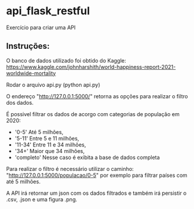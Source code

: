 # api_flask_restful
Exercício para criar uma API 

## Instruções:

O banco de dados utilizado foi obtido do Kaggle: https://www.kaggle.com/johnharshith/world-happiness-report-2021-worldwide-mortality

Rodar o arquivo api.py (python api.py)

O endereço "http://127.0.0.1:5000/" retorna as opções para realizar o filtro dos dados. 

É possivel filtrar os dados de acorgo com categorias de população em 2020:
 - '0-5'      Até 5 milhões,
 - '5-11'     Entre 5 e 11 milhões,
 - '11-34'    Entre 11 e 34 milhões,
 - '34+'      Maior que 34 milhões,
 - 'completo' Nesse caso é exibita a base de dados completa

Para realizar o filtro é necessário utilizar o caminho: "http://127.0.0.1:5000/populacao/0-5" por exemplo para filtrar países com até 5 milhões. 

A API irá retornar um json com os dados filtrados e também irá persistir o .csv, .json e uma figura .png.

